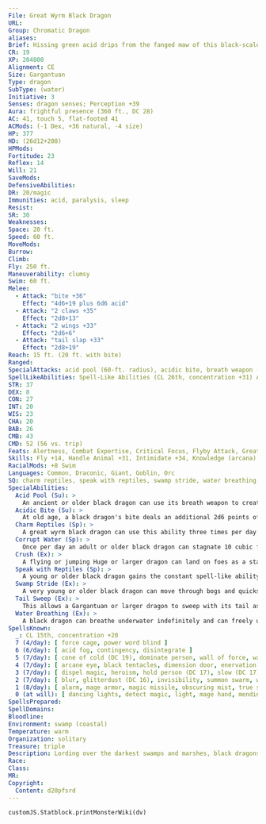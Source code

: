 ```yaml
---
File: Great Wyrm Black Dragon
URL: 
Group: Chromatic Dragon
aliases: 
Brief: Hissing green acid drips from the fanged maw of this black-scaled, horned dragon.
CR: 19
XP: 204800
Alignment: CE
Size: Gargantuan
Type: dragon
SubType: (water)
Initiative: 3
Senses: dragon senses; Perception +39
Aura: frightful presence (360 ft., DC 28)
AC: 41, touch 5, flat-footed 41
ACMods: (-1 Dex, +36 natural, -4 size)
HP: 377
HD: (26d12+208)
HPMods: 
Fortitude: 23
Reflex: 14
Will: 21
SaveMods: 
DefensiveAbilities: 
DR: 20/magic
Immunities: acid, paralysis, sleep
Resist: 
SR: 30
Weaknesses: 
Space: 20 ft.
Speed: 60 ft.
MoveMods: 
Burrow: 
Climb: 
Fly: 250 ft.
Maneuverability: clumsy
Swim: 60 ft.
Melee: 
  - Attack: "bite +36"
    Effect: "4d6+19 plus 6d6 acid"
  - Attack: "2 claws +35"
    Effect: "2d8+13"
  - Attack: "2 wings +33"
    Effect: "2d6+6"
  - Attack: "tail slap +33"
    Effect: "2d8+19"
Reach: 15 ft. (20 ft. with bite)
Ranged: 
SpecialAttacks: acid pool (60-ft. radius), acidic bite, breath weapon (120-ft. line, DC 31, 24d6 acid), corrupt water, crush (Medium creatures, DC 31, 4d6+19), tail sweep (Small creatures, 2d6+19, DC 31)
SpellLikeAbilities: Spell-Like Abilities (CL 26th, concentration +31) At will-darkness (120-ft. radius), insect plague, plant growth
STR: 37
DEX: 8
CON: 27
INT: 20
WIS: 23
CHA: 20
BAB: 26
CMB: 43
CMD: 52 (56 vs. trip)
Feats: Alertness, Combat Expertise, Critical Focus, Flyby Attack, Greater Vital Strike, Improved Initiative, Improved Natural Attack (Bite), Improved Vital Strike, Multiattack, Power Attack, Skill Focus (Stealth), Vital Strike, Weapon Focus (bite)
Skills: Fly +14, Handle Animal +31, Intimidate +34, Knowledge (arcana) +34, Knowledge (history) +34, Knowledge (geography) +34, Perception +39, Spellcraft +34, Stealth +22, Survival +35, Swim +50
RacialMods: +8 Swim
Languages: Common, Draconic, Giant, Goblin, Orc
SQ: charm reptiles, speak with reptiles, swamp stride, water breathing
SpecialAbilities:
  Acid Pool (Su): >
    An ancient or older black dragon can use its breath weapon to create an acid pool as a standard action. This acid pool has a radius of 60 feet. When an acid pool is created, anyone inside its area takes 24d6 points of acid damage (Reflex half). Any creature that starts its turn touching this pool takes damage, but can make a Reflex save for half. Each round, the total damage dice of the pool is halved (10d6 round 2, 5d6 round 3, 2d6 round 4, 1d6 round 5) until the result would be less than 1d6. The acid pool floats on water, and deals damage to anything on the surface.
  Acidic Bite (Su): >
    At old age, a black dragon's bite deals an additional 2d6 points of acid damage. An ancient dragon's damage increases to 4d6, and a great wrym's to 6d6.
  Charm Reptiles (Sp): >
    A great wyrm black dragon can use this ability three times per day. It works as a mass charm monster spell that affects only reptilian animals. This ability is the equivalent of an 8th-level spell.
  Corrupt Water (Sp): >
    Once per day an adult or older black dragon can stagnate 10 cubic feet of still water, making it foul and unable to support water-breathing life. The ability spoils liquids containing water. Liquid-based magic items (such as potions) and items in a creature's possession must succeed on a Will save (DC equal to the dragon's frightful presence) or become ruined. This ability is the equivalent of a 1st-level spell. Its range is equal to that of the dragon's frightful presence.
  Crush (Ex): >
    A flying or jumping Huge or larger dragon can land on foes as a standard action, using its whole body to crush them. Crush attacks are effective only against opponents three or more size categories smaller than the dragon. A crush attack affects as many creatures as fit in the dragon's space. Creatures in the affected area must succeed on a Reflex save (DC equal to that of the dragon's breath weapon) or be pinned, automatically taking bludgeoning damage during the next round unless the dragon moves off them. If the dragon chooses to maintain the pin, it must succeed at a combat maneuver check as normal. Pinned foes take damage from the crush each round if they don't escape. A crush attack deals the indicated damage plus 1-1/2 times the dragon's Strength bonus.
  Speak with Reptiles (Sp): >
    A young or older black dragon gains the constant spell-like ability to speak with reptiles. This functions as speak with animals, but only with reptilian animals.
  Swamp Stride (Ex): >
    A very young or older black dragon can move through bogs and quicksand without penalty at its normal speed.
  Tail Sweep (Ex): >
    This allows a Gargantuan or larger dragon to sweep with its tail as a standard action. The sweep affects a half-circle with a radius of 30 feet (or 40 feet for a Colossal dragon), extending from an intersection on the edge of the dragon's space in any direction. Creatures within the swept area are affected if they are four or more size categories smaller than the dragon. A tail sweep automatically deals the indicated damage plus 1-1/2 times the dragon's Strength bonus (round down). Affected creatures can attempt Reflex saves to take half damage (DC equal to that of the dragon's breath weapon).
  Water Breathing (Ex): >
    A black dragon can breathe underwater indefinitely and can freely use its breath weapon, spells, and other abilities while submerged.
SpellsKnown:
  _: CL 15th, concentration +20
  7 (4/day): [ force cage, power word blind ]
  6 (6/day): [ acid fog, contingency, disintegrate ]
  5 (7/day): [ cone of cold (DC 19), dominate person, wall of force, waves of fatigue ]
  4 (7/day): [ arcane eye, black tentacles, dimension door, enervation ]
  3 (7/day): [ dispel magic, heroism, hold person (DC 17), slow (DC 17) ]
  2 (7/day): [ blur, glitterdust (DC 16), invisibility, summon swarm, whispering wind ]
  1 (8/day): [ alarm, mage armor, magic missile, obscuring mist, true strike ]
  0 (at will): [ dancing lights, detect magic, light, mage hand, mending, message, prestidigitation, read magic, resistance ]
SpellsPrepared: 
SpellDomains: 
Bloodline: 
Environment: swamp (coastal)
Temperature: warm
Organization: solitary
Treasure: triple
Description: Lording over the darkest swamps and marshes, black dragons are the undisputed masters of their domain, ruling through cruelty and intimidation. Those who dwell within a black dragon's reach live in fear. Black dragons tend to make their lairs in remote parts of the swamp, preferably in caves at the bottom of dark and fetid pools. Inside, they pile up their filthy treasure and sleep amid the roots and muck. Black dragons prefer their food a bit rotten and will often allow a meal to sit in a pool for days before consuming it. Black dragons prefer treasures that do not rot or decay, making their hoard, full of coins, gemstones, jewelry, and other objects made from stone or metal.
Race: 
Class: 
MR: 
Copyright:
  Content: d20pfsrd
---
```

```dataviewjs
customJS.Statblock.printMonsterWiki(dv)
```
